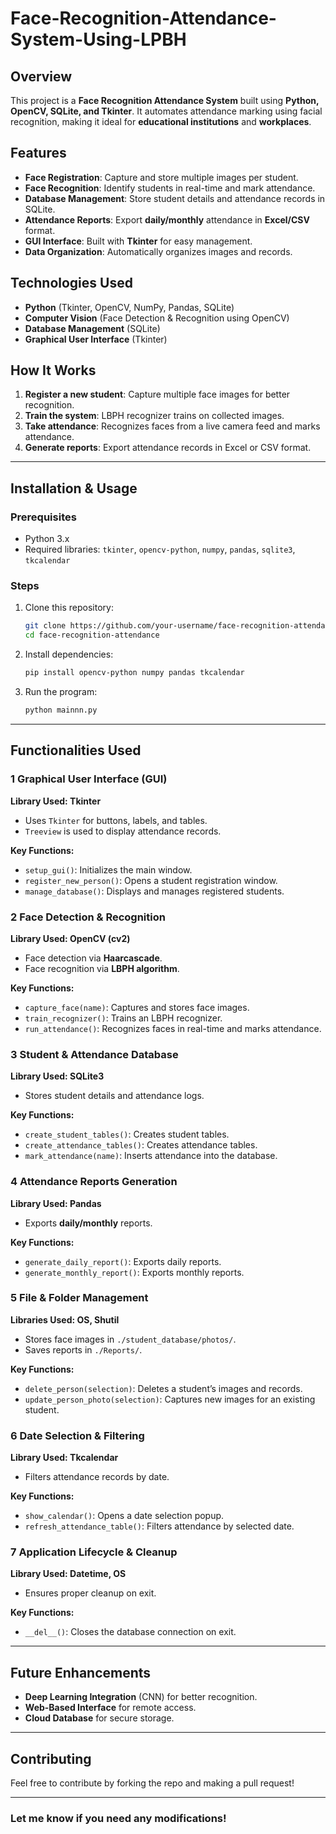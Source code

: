 # Face-Recognition-Attendance-System-Using-LPBH


## Overview
This project is a **Face Recognition Attendance System** built using **Python, OpenCV, SQLite, and Tkinter**. It automates attendance marking using facial recognition, making it ideal for **educational institutions** and **workplaces**.

## Features
-  **Face Registration**: Capture and store multiple images per student.
-  **Face Recognition**: Identify students in real-time and mark attendance.
-  **Database Management**: Store student details and attendance records in SQLite.
-  **Attendance Reports**: Export **daily/monthly** attendance in **Excel/CSV** format.
-  **GUI Interface**: Built with **Tkinter** for easy management.
-  **Data Organization**: Automatically organizes images and records.

## Technologies Used
- **Python** (Tkinter, OpenCV, NumPy, Pandas, SQLite)
- **Computer Vision** (Face Detection & Recognition using OpenCV)
- **Database Management** (SQLite)
- **Graphical User Interface** (Tkinter)

## How It Works
1. **Register a new student**: Capture multiple face images for better recognition.
2. **Train the system**: LBPH recognizer trains on collected images.
3. **Take attendance**: Recognizes faces from a live camera feed and marks attendance.
4. **Generate reports**: Export attendance records in Excel or CSV format.

---

## Installation & Usage
### Prerequisites
- Python 3.x
- Required libraries: `tkinter`, `opencv-python`, `numpy`, `pandas`, `sqlite3`, `tkcalendar`

### Steps
1. Clone this repository:
   ```sh
   git clone https://github.com/your-username/face-recognition-attendance.git
   cd face-recognition-attendance
   ```
2. Install dependencies:
   ```sh
   pip install opencv-python numpy pandas tkcalendar
   ```
3. Run the program:
   ```sh
   python mainnn.py
   ```

---

## Functionalities Used

### 1️ Graphical User Interface (GUI)
**Library Used: Tkinter**
- Uses `Tkinter` for buttons, labels, and tables.
- `Treeview` is used to display attendance records.

 **Key Functions:**
- `setup_gui()`: Initializes the main window.
- `register_new_person()`: Opens a student registration window.
- `manage_database()`: Displays and manages registered students.

### 2️ Face Detection & Recognition
**Library Used: OpenCV (cv2)**
- Face detection via **Haarcascade**.
- Face recognition via **LBPH algorithm**.

 **Key Functions:**
- `capture_face(name)`: Captures and stores face images.
- `train_recognizer()`: Trains an LBPH recognizer.
- `run_attendance()`: Recognizes faces in real-time and marks attendance.

### 3️ Student & Attendance Database
**Library Used: SQLite3**
- Stores student details and attendance logs.

 **Key Functions:**
- `create_student_tables()`: Creates student tables.
- `create_attendance_tables()`: Creates attendance tables.
- `mark_attendance(name)`: Inserts attendance into the database.

### 4️ Attendance Reports Generation
**Library Used: Pandas**
- Exports **daily/monthly** reports.

 **Key Functions:**
- `generate_daily_report()`: Exports daily reports.
- `generate_monthly_report()`: Exports monthly reports.

### 5️ File & Folder Management
**Libraries Used: OS, Shutil**
- Stores face images in `./student_database/photos/`.
- Saves reports in `./Reports/`.

 **Key Functions:**
- `delete_person(selection)`: Deletes a student’s images and records.
- `update_person_photo(selection)`: Captures new images for an existing student.

### 6️ Date Selection & Filtering
**Library Used: Tkcalendar**
- Filters attendance records by date.

 **Key Functions:**
- `show_calendar()`: Opens a date selection popup.
- `refresh_attendance_table()`: Filters attendance by selected date.

### 7️ Application Lifecycle & Cleanup
**Library Used: Datetime, OS**
- Ensures proper cleanup on exit.

 **Key Functions:**
- `__del__()`: Closes the database connection on exit.

---

## Future Enhancements 
- **Deep Learning Integration** (CNN) for better recognition.
- **Web-Based Interface** for remote access.
- **Cloud Database** for secure storage.

---

##  Contributing
Feel free to contribute by forking the repo and making a pull request!

---

###  **Let me know if you need any modifications!** 

